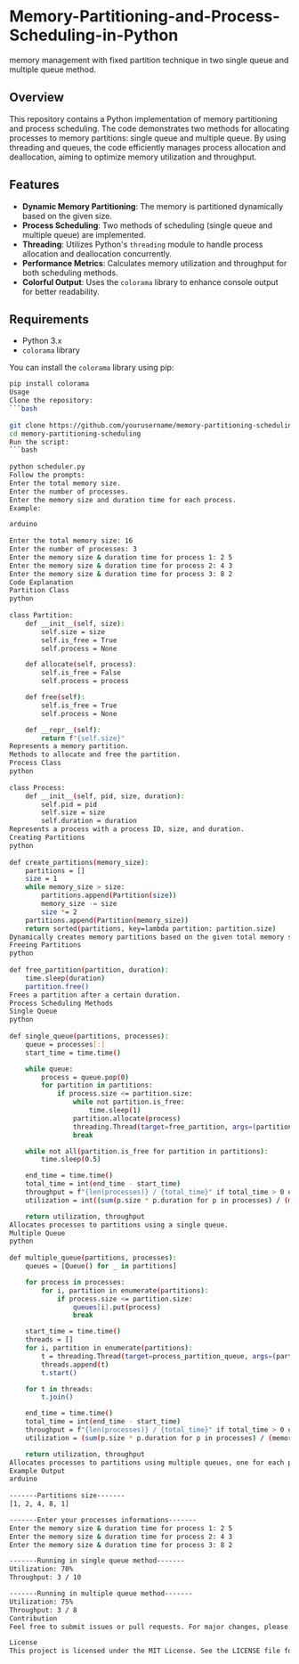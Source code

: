 # Memory-Partitioning-and-Process-Scheduling-in-Python
memory management with fixed partition technique in two single queue and multiple queue method.

## Overview

This repository contains a Python implementation of memory partitioning and process scheduling. The code demonstrates two methods for allocating processes to memory partitions: single queue and multiple queue. By using threading and queues, the code efficiently manages process allocation and deallocation, aiming to optimize memory utilization and throughput.

## Features

- **Dynamic Memory Partitioning**: The memory is partitioned dynamically based on the given size.
- **Process Scheduling**: Two methods of scheduling (single queue and multiple queue) are implemented.
- **Threading**: Utilizes Python's `threading` module to handle process allocation and deallocation concurrently.
- **Performance Metrics**: Calculates memory utilization and throughput for both scheduling methods.
- **Colorful Output**: Uses the `colorama` library to enhance console output for better readability.

## Requirements

- Python 3.x
- `colorama` library

You can install the `colorama` library using pip:
``````bash
pip install colorama
Usage
Clone the repository:
```bash
 
git clone https://github.com/yourusername/memory-partitioning-scheduling.git
cd memory-partitioning-scheduling
Run the script:
```bash
 
python scheduler.py
Follow the prompts:
Enter the total memory size.
Enter the number of processes.
Enter the memory size and duration time for each process.
Example:

arduino
 
Enter the total memory size: 16
Enter the number of processes: 3
Enter the memory size & duration time for process 1: 2 5
Enter the memory size & duration time for process 2: 4 3
Enter the memory size & duration time for process 3: 8 2
Code Explanation
Partition Class
python
 
class Partition:
    def __init__(self, size):
        self.size = size
        self.is_free = True
        self.process = None

    def allocate(self, process):
        self.is_free = False
        self.process = process

    def free(self):
        self.is_free = True
        self.process = None

    def __repr__(self):
        return f"{self.size}"
Represents a memory partition.
Methods to allocate and free the partition.
Process Class
python
 
class Process:
    def __init__(self, pid, size, duration):
        self.pid = pid
        self.size = size
        self.duration = duration
Represents a process with a process ID, size, and duration.
Creating Partitions
python
 
def create_partitions(memory_size):
    partitions = []
    size = 1
    while memory_size > size:
        partitions.append(Partition(size))
        memory_size -= size
        size *= 2
    partitions.append(Partition(memory_size))
    return sorted(partitions, key=lambda partition: partition.size)
Dynamically creates memory partitions based on the given total memory size.
Freeing Partitions
python
 
def free_partition(partition, duration):
    time.sleep(duration)
    partition.free()
Frees a partition after a certain duration.
Process Scheduling Methods
Single Queue
python
 
def single_queue(partitions, processes):
    queue = processes[:]
    start_time = time.time()

    while queue:
        process = queue.pop(0)
        for partition in partitions:
            if process.size <= partition.size:
                while not partition.is_free:
                    time.sleep(1)
                partition.allocate(process)
                threading.Thread(target=free_partition, args=(partition, process.duration)).start()
                break

    while not all(partition.is_free for partition in partitions):
        time.sleep(0.5)

    end_time = time.time()
    total_time = int(end_time - start_time)
    throughput = f"{len(processes)} / {total_time}" if total_time > 0 else 0
    utilization = int((sum(p.size * p.duration for p in processes) / (memory_size * total_time))*100) if total_time > 0 else 0

    return utilization, throughput
Allocates processes to partitions using a single queue.
Multiple Queue
python
 
def multiple_queue(partitions, processes):
    queues = [Queue() for _ in partitions]

    for process in processes:
        for i, partition in enumerate(partitions):
            if process.size <= partition.size:
                queues[i].put(process)
                break

    start_time = time.time()
    threads = []
    for i, partition in enumerate(partitions):
        t = threading.Thread(target=process_partition_queue, args=(partition, queues[i]))
        threads.append(t)
        t.start()

    for t in threads:
        t.join()

    end_time = time.time()
    total_time = int(end_time - start_time)
    throughput = f"{len(processes)} / {total_time}" if total_time > 0 else 0
    utilization = (sum(p.size * p.duration for p in processes) / (memory_size * total_time)) * 100 if total_time > 0 else 0

    return utilization, throughput
Allocates processes to partitions using multiple queues, one for each partition.
Example Output
arduino
 
-------Partitions size-------
[1, 2, 4, 8, 1]

-------Enter your processes informations-------
Enter the memory size & duration time for process 1: 2 5
Enter the memory size & duration time for process 2: 4 3
Enter the memory size & duration time for process 3: 8 2

-------Running in single queue method-------
Utilization: 70%
Throughput: 3 / 10

-------Running in multiple queue method-------
Utilization: 75%
Throughput: 3 / 8
Contribution
Feel free to submit issues or pull requests. For major changes, please open an issue first to discuss what you would like to change.

License
This project is licensed under the MIT License. See the LICENSE file for details.
